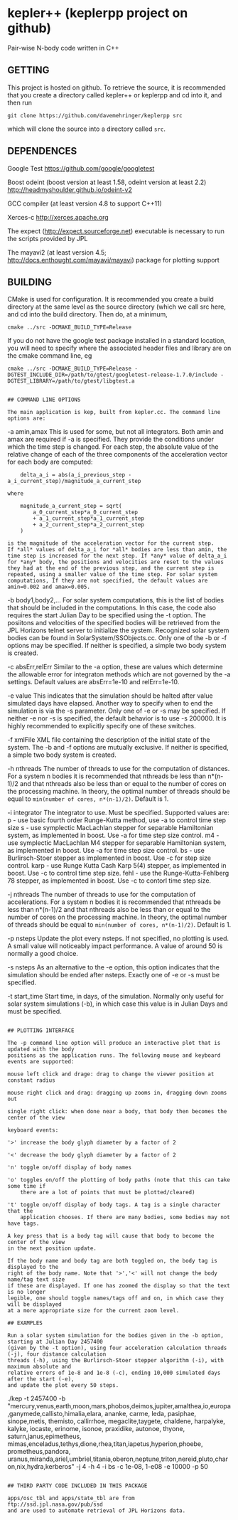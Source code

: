 # kepler++ (keplerpp project on github)
Pair-wise N-body code written in C++

## GETTING

This project is hosted on github. To retrieve the source, it is recommended that you create
a directory called kepler++ or keplerpp and cd into it, and then run

```
git clone https://github.com/davemehringer/keplerpp src
```

which will clone the source into a directory called `src`.

## DEPENDENCES

Google Test https://github.com/google/googletest

Boost odeint (boost version at least 1.58, odeint version at least 2.2)
http://headmyshoulder.github.io/odeint-v2

GCC compiler (at least version 4.8 to support C++11)

Xerces-c http://xerces.apache.org

The expect (http://expect.sourceforge.net) executable is necessary to run the scripts provided by JPL

The mayavi2 (at least version 4.5; http://docs.enthought.com/mayavi/mayavi) package for plotting support

## BUILDING

CMake is used for configuration. It is recommended you create a build directory
at the same level as the source directory (which we call src here, and cd into the build directory. 
Then do, at a minimum,
```
cmake ../src -DCMAKE_BUILD_TYPE=Release
```

If you do not have the google test package installed in a standard location, you will need to specify
where the associated header files and library are on the cmake command line, eg

```
cmake ../src -DCMAKE_BUILD_TYPE=Release -DGTEST_INCLUDE_DIR=/path/to/gtest/googletest-release-1.7.0/include -DGTEST_LIBRARY=/path/to/gtest/libgtest.a
``` 
```

## COMMAND LINE OPTIONS

The main application is kep, built from kepler.cc. The command line options are:
```
-a amin,amax
    This is used for some, but not all integrators. Both amin and amax
    are required if -a is specified. They provide the conditions under
    which the time step is changed. For each step, the absolute value
    of the relative change of each of the three components of the
    acceleration vector for each body are computed:
       
        delta_a_i = abs(a_i_previous_step - a_i_current_step)/magnitude_a_current_step

    where 

        magnitude_a_current_step = sqrt(
            a_0_current_step*a_0_current_step
            + a_1_current_step*a_1_current_step
            + a_2_current_step*a_2_current_step
        )

    is the magnitude of the acceleration vector for the current step.
    If *all* values of delta_a_i for *all* bodies are less than amin, the
    time step is increased for the next step. If *any* value of delta_a_i
    for *any* body, the positions and velocities are reset to the values
    they had at the end of the previous step, and the current step is
    repeated, using a smaller value of the time step. For solar system
    computations, If they are not specified, the default values are
    amin=0.002 and amax=0.005.

-b body1,body2,...
    For solar system computations, this is the list of bodies
    that should be included in the computations. In this case, the code
    also requires the start Julian Day to be specified using the -t option.
    The posiitons and velocities of the specified bodies will be
    retrieved from the JPL Horizons telnet server to initialize the
    system. Recognized solar system bodies can be found in
    SolarSystem/SSObjects.cc. Only one of the -b or -f options may
    be specified. If neither is specified, a simple two body system
    is created.

-c absErr,relErr 
    Similar to the -a option, these are values which determine the
    allowable error for integraton methods which are not governed by
    the -a settings. Default values are absErr=1e-10 and relErr=1e-10.

-e value
    This indicates that the simulation should be halted after value simulated
    days have elapsed. Another way to specify when to end the simulation
    is via the -s parameter. Only one of -e or -s may be specified. If neither
    -e nor -s is specified, the default behavior is to use -s 200000. It
    is highly recommended to explicitly specify one of these switches.

-f xmlFile
    XML file containing the description of the initial state of the system.
    The -b and -f options are mutually exclusive. If neither is specified,
    a simple two body system is created.

-h nthreads
    The number of threads to use for the computation of distances. For a system
    n bodies it is recommended that nthreads be less than n*(n-1)/2 and that 
    nthreads also be less than or equal to the number of cores on the processing
    machine. In theory, the optimal number of threads should be equal to 
    `min(number of cores, n*(n-1)/2)`. Default is 1.
 
-i integrator
    The integrator to use. Must be specified. Supported values are:
        p - use basic fourth order Runge-Kutta method, use -a to control time step size
        s - use symplectic MacLachlan stepper for separable Hamiltonian system, as
            implemented in boost. Use -a for time step size control.
        m4 - use symplectic MacLachlan M4 stepper for separable Hamiltonian system, as
            implemented in boost. Use -a for time step size control.
        bs - use Burlirsch-Stoer stepper as implemented in boost. Use -c for step
            size control.
        karp - use Runge Kutta Cash Karp 5(4) stepper, as implemented in boost.
            Use -c to control time step size.
        fehl - use the Runge-Kutta-Fehlberg 78 stepper, as implemented in boost.
            Use -c to contorl time step size.

-j nthreads
    The number of threads to use for the computation of accelerations. For a system
    n bodies it is recommended that nthreads be less than n*(n-1)/2 and that 
    nthreads also be less than or equal to the number of cores on the processing
    machine. In theory, the optimal number of threads should be equal to 
    `min(number of cores, n*(n-1)/2)`. Default is 1.
 
-p nsteps
    Update the plot every nsteps. If not specified, no plotting is used. A small value
    will noticeably impact performance. A value of around 50 is normally a good choice.

-s nsteps
    As an alternative to the -e option, this option indicates that the simulation should
    be ended after nsteps. Exactly one of -e or -s must be specified.

-t start_time
    Start time, in days, of the simulation. Normally only useful for solar system
    simulations (-b), in which case this value is in Julian Days and must be specified.
    
```

## PLOTTING INTERFACE

The -p command line option will produce an interactive plot that is updated with the body
positions as the application runs. The following mouse and keyboard events are supported:

mouse left click and drage: drag to change the viewer position at constant radius

mouse right click and drag: dragging up zooms in, dragging down zooms out

single right click: when done near a body, that body then becomes the center of the view

keyboard events:

'>' increase the body glyph diameter by a factor of 2

'<' decrease the body glyph diameter by a factor of 2

'n' toggle on/off display of body names

'o' toggles on/off the plotting of body paths (note that this can take some time if
    there are a lot of points that must be plotted/cleared)
    
't' toggle on/off display of body tags. A tag is a single character that the
    application chooses. If there are many bodies, some bodies may not have tags.

A key press that is a body tag will cause that body to become the center of the view
in the next position update.

If the body name and body tag are both toggled on, the body tag is displayed to the
right of the body name. Note that '>','<' will not change the body name/tag text size
if these are displayed. If one has zoomed the display so that the text is no longer
legible, one should toggle names/tags off and on, in which case they will be displayed
at a more appropriate size for the current zoom level.

## EXAMPLES

Run a solar system simulation for the bodies given in the -b option, starting at Julian Day 2457400
(given by the -t option), using four acceleration calculation threads (-j), four distance calculation
threads (-h), using the Burlirsch-Stoer stepper algorithm (-i), with maximum absolute and 
relative errors of 1e-8 and 1e-8 (-c), ending 10,000 simulated days after the start (-e),
and update the plot every 50 steps.

```
./kep -t 2457400 -b "mercury,venus,earth,moon,mars,phobos,deimos,jupiter,amalthea,io,europa,ganymede,callisto,himalia,elara, ananke, carme, leda, pasiphae, sinope,metis, themisto, callirrhoe, megaclite,taygete, chaldene, harpalyke, kalyke, iocaste, erinome, isonoe, praxidike, autonoe, thyone, saturn,janus,epimetheus, mimas,enceladus,tethys,dione,rhea,titan,iapetus,hyperion,phoebe, prometheus,pandora, uranus,miranda,ariel,umbriel,titania,oberon,neptune,triton,nereid,pluto,charon,nix,hydra,kerberos" -j 4 -h 4 -i bs -c 1e-08, 1-e08  -e 10000 -p 50
```

## THIRD PARTY CODE INCLUDED IN THIS PACKAGE

apps/osc_tbl and apps/state_tbl are from ftp://ssd.jpl.nasa.gov/pub/ssd
and are used to automate retrieval of JPL Horizons data.
